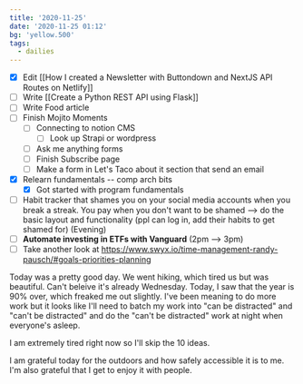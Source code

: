 ```yaml
---
title: '2020-11-25'
date: '2020-11-25 01:12'
bg: 'yellow.500'
tags:
  - dailies
---
```


- [x] Edit [[How I created a Newsletter with Buttondown and NextJS API Routes on Netlify]]
- [ ] Write [[Create a Python REST API using Flask]]
- [ ] Write Food article
- [ ] Finish Mojito Moments
  - [ ] Connecting to notion CMS
    - [ ] Look up Strapi or wordpress
  - [ ] Ask me anything forms
  - [ ] Finish Subscribe page
  - [ ] Make a form in Let's Taco about it section that send an email
- [x] Relearn fundamentals -- comp arch bits
  - [x] Got started with program fundamentals
- [ ] Habit tracker that shames you on your social media accounts when you break a streak. You pay when you don't want to be shamed --> do the basic layout and functionality (ppl can log in, add their habits to get shamed for) (Evening)
- [ ] **Automate investing in ETFs with Vanguard** (2pm --> 3pm)
- [ ] Take another look at https://www.swyx.io/time-management-randy-pausch/#goals-priorities-planning

Today was a pretty good day. We went hiking, which tired us but was beautiful. Can't beleive it's already Wednesday. Today, I saw that the year is 90% over, which freaked me out slightly. I've been meaning to do more work but it looks like I'll need to batch my work into "can be distracted" and "can't be distracted" and do the "can't be distracted" work at night when everyone's asleep.

I am extremely tired right now so I'll skip the 10 ideas.

I am grateful today for the outdoors and how safely accessible it is to me. I'm also grateful that I get to enjoy it with people.
